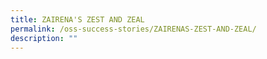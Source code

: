 ```yaml
---
title: ZAIRENA'S ZEST AND ZEAL
permalink: /oss-success-stories/ZAIRENAS-ZEST-AND-ZEAL/
description: ""
---
```

